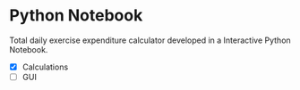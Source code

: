 # Python Notebook
Total daily exercise expenditure calculator developed in a Interactive Python Notebook.

- [X] Calculations
- [ ] GUI
